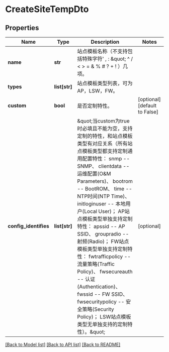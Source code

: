 # CreateSiteTempDto

## Properties
Name | Type | Description | Notes
------------ | ------------- | ------------- | -------------
**name** | **str** | 站点模板名称（不支持包括特殊字符&#39; , : \&quot;  ^ / &lt; &gt; &#x3D; &amp; % # ? + ! ）几项。 | 
**types** | **list[str]** | 站点模板类型列表，可为AP，LSW，FW。 | 
**custom** | **bool** | 是否定制特性。 | [optional] [default to False]
**config_identifies** | **list[str]** | \&quot;当custom为true时必填且不能为空，支持定制的特性，和站点模板类型有对应关系（所有站点模板类型都支持定制通用配置特性：   snmp -- SNMP、   clientdata -- 运维配置(O&amp;M Parameters)、   bootrom -- BootROM、   time -- NTP时间(NTP Time)、   initloginuser -- 本地用户(Local User)； AP站点模板类型单独支持定制特性：   apssid -- AP SSID、   groupradio -- 射频(Radio)； FW站点模板类型单独支持定制特性：   fwtrafficpolicy -- 流量策略(Traffic Policy)、   fwsecureauth -- 认证(Authentication)、   fwssid -- FW SSID、   fwsecuritypolicy -- 安全策略(Security Policy)； LSW站点模板类型无单独支持的定制特性）。\&quot;  | [optional] 

[[Back to Model list]](../README.md#documentation-for-models) [[Back to API list]](../README.md#documentation-for-api-endpoints) [[Back to README]](../README.md)


